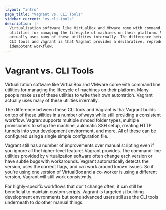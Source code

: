```yaml
---
layout: "intro"
page_title: "Vagrant vs. CLI Tools"
sidebar_current: "vs-cli-tools"
description: |-
  Virtualization software like VirtualBox and VMware come with command line
  utilities for managing the lifecycle of machines on their platform. Vagrant
  actually uses many of these utilities internally. The difference between these
  CLI tools and Vagrant is that Vagrant provides a declarative, reproducible,
  idempotent workflow.
---
```


# Vagrant vs. CLI Tools

Virtualization software like VirtualBox and VMware come with command line
utilities for managing the lifecycle of machines on their platform. Many
people make use of these utilities to write their own automation. Vagrant
actually uses many of these utilities internally.

The difference between these CLI tools and Vagrant is that Vagrant builds
on top of these utilities in a number of ways while still providing a
consistent workflow. Vagrant supports multiple synced folder types, multiple
provisioners to setup the machine, automatic SSH setup, creating HTTP tunnels
into your development environment, and more. All of these can be configured
using a single simple configuration file.

Vagrant still has a number of improvements over manual scripting even if you
ignore all the higher-level features Vagrant provides. The command-line
utilities provided by virtualization software often change each version
or have subtle bugs with workarounds. Vagrant automatically detects the
version, uses the correct flags, and can work around known issues. So if
you're using one version of VirtualBox and a co-worker is using a different
version, Vagrant will still work consistently.

For highly-specific workflows that don't change often, it can still be
beneficial to maintain custom scripts. Vagrant is targeted at building
development environments but some advanced users still use the CLI tools
underneath to do other manual things.
